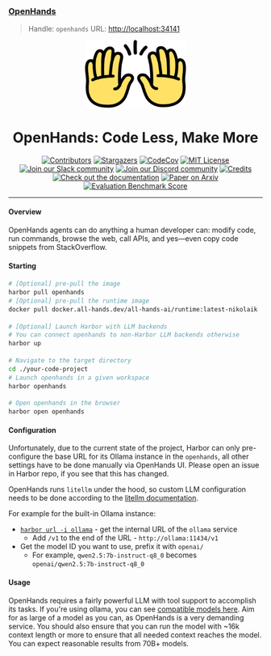 ### [OpenHands](https://github.com/All-Hands-AI/OpenHands)

> Handle: `openhands`
> URL: [http://localhost:34141](http://localhost:34141)

<div align="center">
  <img src="https://raw.githubusercontent.com/All-Hands-AI/OpenHands/refs/heads/main/docs/static/img/logo.png" alt="Logo" width="200">
  <h1 align="center">OpenHands: Code Less, Make More</h1>
</div>

<div align="center">
  <a href="https://github.com/All-Hands-AI/OpenHands/graphs/contributors"><img src="https://img.shields.io/github/contributors/All-Hands-AI/OpenHands?style=for-the-badge&color=blue" alt="Contributors"></a>
  <a href="https://github.com/All-Hands-AI/OpenHands/stargazers"><img src="https://img.shields.io/github/stars/All-Hands-AI/OpenHands?style=for-the-badge&color=blue" alt="Stargazers"></a>
  <a href="https://codecov.io/github/All-Hands-AI/OpenHands?branch=main"><img alt="CodeCov" src="https://img.shields.io/codecov/c/github/All-Hands-AI/OpenHands?style=for-the-badge&color=blue"></a>
  <a href="https://github.com/All-Hands-AI/OpenHands/blob/main/LICENSE"><img src="https://img.shields.io/github/license/All-Hands-AI/OpenHands?style=for-the-badge&color=blue" alt="MIT License"></a>
  <br/>
  <a href="https://join.slack.com/t/opendevin/shared_invite/zt-2oikve2hu-UDxHeo8nsE69y6T7yFX_BA"><img src="https://img.shields.io/badge/Slack-Join%20Us-red?logo=slack&logoColor=white&style=for-the-badge" alt="Join our Slack community"></a>
  <a href="https://discord.gg/ESHStjSjD4"><img src="https://img.shields.io/badge/Discord-Join%20Us-purple?logo=discord&logoColor=white&style=for-the-badge" alt="Join our Discord community"></a>
  <a href="https://github.com/All-Hands-AI/OpenHands/blob/main/CREDITS.md"><img src="https://img.shields.io/badge/Project-Credits-blue?style=for-the-badge&color=FFE165&logo=github&logoColor=white" alt="Credits"></a>
  <br/>
  <a href="https://docs.all-hands.dev/modules/usage/getting-started"><img src="https://img.shields.io/badge/Documentation-000?logo=googledocs&logoColor=FFE165&style=for-the-badge" alt="Check out the documentation"></a>
  <a href="https://arxiv.org/abs/2407.16741"><img src="https://img.shields.io/badge/Paper%20on%20Arxiv-000?logoColor=FFE165&logo=arxiv&style=for-the-badge" alt="Paper on Arxiv"></a>
  <a href="https://huggingface.co/spaces/OpenHands/evaluation"><img src="https://img.shields.io/badge/Benchmark%20score-000?logoColor=FFE165&logo=huggingface&style=for-the-badge" alt="Evaluation Benchmark Score"></a>
  <hr>
</div>

#### Overview

OpenHands agents can do anything a human developer can: modify code, run commands, browse the web,
call APIs, and yes—even copy code snippets from StackOverflow.

#### Starting

```bash
# [Optional] pre-pull the image
harbor pull openhands
# [Optional] pre-pull the runtime image
docker pull docker.all-hands.dev/all-hands-ai/runtime:latest-nikolaik

# [Optional] Launch Harbor with LLM backends
# You can connect openhands to non-Harbor LLM backends otherwise
harbor up

# Navigate to the target directory
cd ./your-code-project
# Launch openhands in a given workspace
harbor openhands

# Open openhands in the browser
harbor open openhands
```

#### Configuration

Unfortunately, due to the current state of the project, Harbor can only pre-configure the base URL for its Ollama instance in the `openhands`, all other settings have to be done manually via OpenHands UI. Please open an issue in Harbor repo, if you see that this has changed.

OpenHands runs `litellm` under the hood, so custom LLM configuration needs to be done according to the [litellm documentation](https://docs.litellm.ai/docs/).

For example for the built-in Ollama instance:
- [`harbor url -i ollama`](./3.-Harbor-CLI-Reference#harbor-url-service) - get the internal URL of the `ollama` service
  - Add `/v1` to the end of the URL - `http://ollama:11434/v1`
- Get the model ID you want to use, prefix it with `openai/`
  - For example, `qwen2.5:7b-instruct-q8_0` becomes `openai/qwen2.5:7b-instruct-q8_0`

#### Usage

OpenHands requires a fairly powerful LLM with tool support to accomplish its tasks. If you're using ollama, you can see [compatible models here](https://ollama.com/search?c=tools). Aim for as large of a model as you can, as OpenHands is a very demanding service. You should also ensure that you can run the model with ~16k context length or more to ensure that all needed context reaches the model. You can expect reasonable results from 70B+ models.
